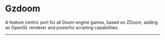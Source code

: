# Gzdoom

A feature centric port for all Doom engine games, based on ZDoom, adding an OpenGL renderer and powerful scripting capabilities.

---